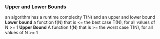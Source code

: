 ### Upper and Lower Bounds 
an algorithm has a runtime complexity T(N) and an upper and lower bound
**Lower bound**
	a function f(N) that is <= the best case T(N), for all values of N >= 1
**Upper Bound**
	A function f(N) that is >= the worst case T(N), for all values of N >= 1 

